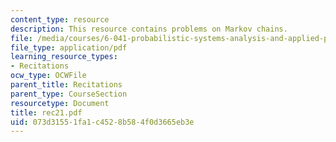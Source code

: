 ```yaml
---
content_type: resource
description: This resource contains problems on Markov chains.
file: /media/courses/6-041-probabilistic-systems-analysis-and-applied-probability-spring-2006/073d31551fa1c4528b584f0d3665eb3e_rec21.pdf
file_type: application/pdf
learning_resource_types:
- Recitations
ocw_type: OCWFile
parent_title: Recitations
parent_type: CourseSection
resourcetype: Document
title: rec21.pdf
uid: 073d3155-1fa1-c452-8b58-4f0d3665eb3e
---
```

